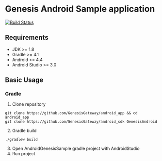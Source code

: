# Genesis Android Sample application

[![Build Status](https://img.shields.io/travis/GenesisGateway/android_app.svg?style=flat)](https://travis-ci.org/GenesisGateway/android_app)

## Requirements

- JDK >= 1.8
- Gradle >= 4.1
- Android >=  4.4
- Android Studio >= 3.0

## Basic Usage

### Gradle

1. Clone repository
```
git clone https://github.com/GenesisGateway/android_app && cd android_app
git clone https://github.com/GenesisGateway/android_sdk GenesisAndroid
```
2. Gradle build
```
./gradlew build
```
3. Open AndroidGenesisSample gradle project with AndroidStudio
4. Run project
